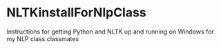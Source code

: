 # NLTKinstallForNlpClass
Instructions for getting Python and NLTK up and running on Windows for my NLP class classmates
